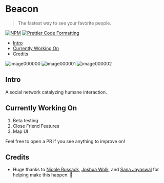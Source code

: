 # Beacon <!-- omit in toc -->

> The fastest way to see your favorite people.

[![NPM](https://img.shields.io/npm/v/react-native.svg)](https://www.npmjs.com/package/react-native) [![Prettier Code Formatting](https://img.shields.io/badge/code_style-prettier-brightgreen.svg)](https://prettier.io)

- [Intro](#intro)
- [Currently Working On](#currently-working-on)
- [Credits](#credits)

![image000000](https://github.com/danialasaria/Beacon.app/assets/34591059/1520891f-5aaa-4e03-8d41-429b0571052e)
![image000001](https://github.com/danialasaria/Beacon.app/assets/34591059/97089bf4-4f9e-4112-a8a7-b5f8771cb8ee)
![image000002](https://github.com/danialasaria/Beacon.app/assets/34591059/0dec1e68-38f3-428c-a3b8-199d1a6b94a0)


## Intro
A social network catalyzing humane interaction. 

## Currently Working On

1. Beta testing
2. Close Friend Features
3. Map UI

Feel free to open a PR if you see anything to improve on!

## Credits
- Huge thanks to [Nicole Russack](https://www.linkedin.com/in/nicolerussack/), [Joshua Wolk](https://www.linkedin.com/in/joshgwolk/), and [Sana Jayaswal](https://www.linkedin.com/in/sana-jayaswal-43a83b1b8/) for helping make this happen. 💪
